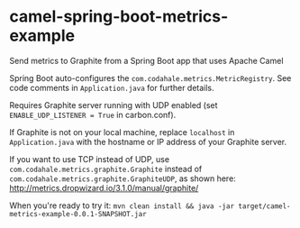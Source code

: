 # camel-spring-boot-metrics-example
Send metrics to Graphite from a Spring Boot app that uses Apache Camel

Spring Boot auto-configures the `com.codahale.metrics.MetricRegistry`.  See code comments in `Application.java` for further details.

Requires Graphite server running with UDP enabled (set `ENABLE_UDP_LISTENER = True` in carbon.conf).

If Graphite is not on your local machine, replace `localhost` in `Application.java` with the hostname or IP address of your Graphite server.  

If you want to use TCP instead of UDP, use `com.codahale.metrics.graphite.Graphite` instead of `com.codahale.metrics.graphite.GraphiteUDP`, as shown here: http://metrics.dropwizard.io/3.1.0/manual/graphite/

When you're ready to try it:
`mvn clean install && java -jar target/camel-metrics-example-0.0.1-SNAPSHOT.jar`
